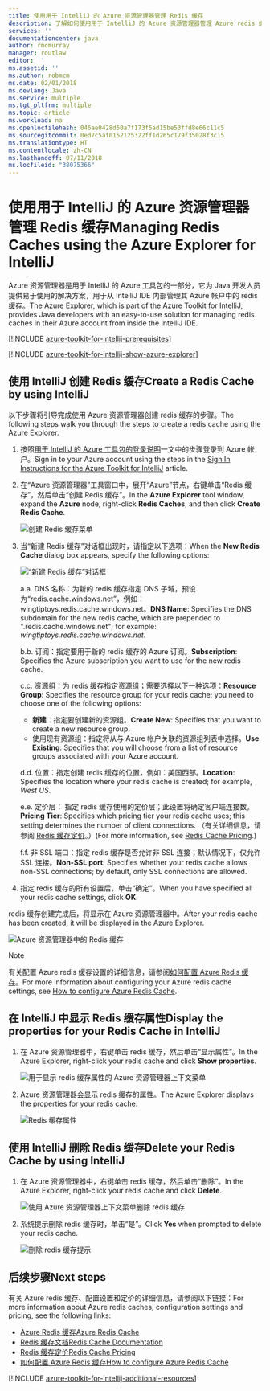 ```yaml
---
title: 使用用于 IntelliJ 的 Azure 资源管理器管理 Redis 缓存
description: 了解如何使用用于 IntelliJ 的 Azure 资源管理器管理 Azure redis 缓存。
services: ''
documentationcenter: java
author: rmcmurray
manager: routlaw
editor: ''
ms.assetid: ''
ms.author: robmcm
ms.date: 02/01/2018
ms.devlang: Java
ms.service: multiple
ms.tgt_pltfrm: multiple
ms.topic: article
ms.workload: na
ms.openlocfilehash: 046ae0428d50a7f173f5ad15be53ffd8e66c11c5
ms.sourcegitcommit: 0ed7c5af0152125322ff1d265c179f35028f3c15
ms.translationtype: HT
ms.contentlocale: zh-CN
ms.lasthandoff: 07/11/2018
ms.locfileid: "38075366"
---
```

# <a name="managing-redis-caches-using-the-azure-explorer-for-intellij"></a><span data-ttu-id="60254-103">使用用于 IntelliJ 的 Azure 资源管理器管理 Redis 缓存</span><span class="sxs-lookup"><span data-stu-id="60254-103">Managing Redis Caches using the Azure Explorer for IntelliJ</span></span>

<span data-ttu-id="60254-104">Azure 资源管理器是用于 IntelliJ 的 Azure 工具包的一部分，它为 Java 开发人员提供易于使用的解决方案，用于从 IntelliJ IDE 内部管理其 Azure 帐户中的 redis 缓存。</span><span class="sxs-lookup"><span data-stu-id="60254-104">The Azure Explorer, which is part of the Azure Toolkit for IntelliJ, provides Java developers with an easy-to-use solution for managing redis caches in their Azure account from inside the IntelliJ IDE.</span></span>

[!INCLUDE [azure-toolkit-for-intellij-prerequisites](../includes/azure-toolkit-for-intellij-prerequisites.md)]

[!INCLUDE [azure-toolkit-for-intellij-show-azure-explorer](../includes/azure-toolkit-for-intellij-show-azure-explorer.md)]

## <a name="create-a-redis-cache-by-using-intellij"></a><span data-ttu-id="60254-105">使用 IntelliJ 创建 Redis 缓存</span><span class="sxs-lookup"><span data-stu-id="60254-105">Create a Redis Cache by using IntelliJ</span></span>

<span data-ttu-id="60254-106">以下步骤将引导完成使用 Azure 资源管理器创建 redis 缓存的步骤。</span><span class="sxs-lookup"><span data-stu-id="60254-106">The following steps walk you through the steps to create a redis cache using the Azure Explorer.</span></span>

1. <span data-ttu-id="60254-107">按照[用于 IntelliJ 的 Azure 工具包的登录说明]一文中的步骤登录到 Azure 帐户。</span><span class="sxs-lookup"><span data-stu-id="60254-107">Sign in to your Azure account using the steps in the [Sign In Instructions for the Azure Toolkit for IntelliJ] article.</span></span>

1. <span data-ttu-id="60254-108">在“Azure 资源管理器”工具窗口中，展开“Azure”节点，右键单击“Redis 缓存”，然后单击“创建 Redis 缓存”。</span><span class="sxs-lookup"><span data-stu-id="60254-108">In the **Azure Explorer** tool window, expand the **Azure** node, right-click **Redis Caches**, and then click **Create Redis Cache**.</span></span>

   ![创建 Redis 缓存菜单][CR01]

1. <span data-ttu-id="60254-110">当“新建 Redis 缓存”对话框出现时，请指定以下选项：</span><span class="sxs-lookup"><span data-stu-id="60254-110">When the **New Redis Cache** dialog box appears, specify the following options:</span></span>

   ![“新建 Redis 缓存”对话框][CR02]

   <span data-ttu-id="60254-112">a.</span><span class="sxs-lookup"><span data-stu-id="60254-112">a.</span></span> <span data-ttu-id="60254-113">DNS 名称：为新的 redis 缓存指定 DNS 子域，预设为“redis.cache.windows.net”，例如：wingtiptoys.redis.cache.windows.net。</span><span class="sxs-lookup"><span data-stu-id="60254-113">**DNS Name**: Specifies the DNS subdomain for the new redis cache, which are prepended to ".redis.cache.windows.net"; for example: *wingtiptoys.redis.cache.windows.net*.</span></span>

   <span data-ttu-id="60254-114">b.</span><span class="sxs-lookup"><span data-stu-id="60254-114">b.</span></span> <span data-ttu-id="60254-115">订阅：指定要用于新的 redis 缓存的 Azure 订阅。</span><span class="sxs-lookup"><span data-stu-id="60254-115">**Subscription**: Specifies the Azure subscription you want to use for the new redis cache.</span></span>

   <span data-ttu-id="60254-116">c.</span><span class="sxs-lookup"><span data-stu-id="60254-116">c.</span></span> <span data-ttu-id="60254-117">资源组：为 redis 缓存指定资源组；需要选择以下一种选项：</span><span class="sxs-lookup"><span data-stu-id="60254-117">**Resource Group**: Specifies the resource group for your redis cache; you need to choose one of the following options:</span></span> 
      * <span data-ttu-id="60254-118">**新建**：指定要创建新的资源组。</span><span class="sxs-lookup"><span data-stu-id="60254-118">**Create New**: Specifies that you want to create a new resource group.</span></span> 
      * <span data-ttu-id="60254-119">使用现有资源组：指定将从与 Azure 帐户关联的资源组列表中选择。</span><span class="sxs-lookup"><span data-stu-id="60254-119">**Use Existing**: Specifies that you will choose from a list of resource groups associated with your Azure account.</span></span> 

   <span data-ttu-id="60254-120">d.</span><span class="sxs-lookup"><span data-stu-id="60254-120">d.</span></span> <span data-ttu-id="60254-121">位置：指定创建 redis 缓存的位置，例如：美国西部。</span><span class="sxs-lookup"><span data-stu-id="60254-121">**Location**: Specifies the location where your redis cache is created; for example, *West US*.</span></span>

   <span data-ttu-id="60254-122">e.</span><span class="sxs-lookup"><span data-stu-id="60254-122">e.</span></span> <span data-ttu-id="60254-123">定价层： 指定 redis 缓存使用的定价层；此设置将确定客户端连接数。</span><span class="sxs-lookup"><span data-stu-id="60254-123">**Pricing Tier**: Specifies which pricing tier your redis cache uses; this setting determines the number of client connections.</span></span> <span data-ttu-id="60254-124">（有关详细信息，请参阅 [Redis 缓存定价]。）</span><span class="sxs-lookup"><span data-stu-id="60254-124">(For more information, see [Redis Cache Pricing].)</span></span>

   <span data-ttu-id="60254-125">f.</span><span class="sxs-lookup"><span data-stu-id="60254-125">f.</span></span> <span data-ttu-id="60254-126">非 SSL 端口：指定 redis 缓存是否允许非 SSL 连接；默认情况下，仅允许 SSL 连接。</span><span class="sxs-lookup"><span data-stu-id="60254-126">**Non-SSL port**: Specifies whether your redis cache allows non-SSL connections; by default, only SSL connections are allowed.</span></span>

1. <span data-ttu-id="60254-127">指定 redis 缓存的所有设置后，单击“确定”。</span><span class="sxs-lookup"><span data-stu-id="60254-127">When you have specified all your redis cache settings, click **OK**.</span></span>

<span data-ttu-id="60254-128">redis 缓存创建完成后，将显示在 Azure 资源管理器中。</span><span class="sxs-lookup"><span data-stu-id="60254-128">After your redis cache has been created, it will be displayed in the Azure Explorer.</span></span>

   ![Azure 资源管理器中的 Redis 缓存][CR03]

> [!NOTE]
>
> <span data-ttu-id="60254-130">有关配置 Azure redis 缓存设置的详细信息，请参阅[如何配置 Azure Redis 缓存]。</span><span class="sxs-lookup"><span data-stu-id="60254-130">For more information about configuring your Azure redis cache settings, see [How to configure Azure Redis Cache].</span></span>
>

## <a name="display-the-properties-for-your-redis-cache-in-intellij"></a><span data-ttu-id="60254-131">在 IntelliJ 中显示 Redis 缓存属性</span><span class="sxs-lookup"><span data-stu-id="60254-131">Display the properties for your Redis Cache in IntelliJ</span></span>

1. <span data-ttu-id="60254-132">在 Azure 资源管理器中，右键单击 redis 缓存，然后单击“显示属性”。</span><span class="sxs-lookup"><span data-stu-id="60254-132">In the Azure Explorer, right-click your redis cache and click **Show properties**.</span></span>

   ![用于显示 redis 缓存属性的 Azure 资源管理器上下文菜单][SP01]

1. <span data-ttu-id="60254-134">Azure 资源管理器会显示 redis 缓存的属性。</span><span class="sxs-lookup"><span data-stu-id="60254-134">The Azure Explorer displays the properties for your redis cache.</span></span>

   ![Redis 缓存属性][SP02]

## <a name="delete-your-redis-cache-by-using-intellij"></a><span data-ttu-id="60254-136">使用 IntelliJ 删除 Redis 缓存</span><span class="sxs-lookup"><span data-stu-id="60254-136">Delete your Redis Cache by using IntelliJ</span></span>

1. <span data-ttu-id="60254-137">在 Azure 资源管理器中，右键单击 redis 缓存，然后单击“删除”。</span><span class="sxs-lookup"><span data-stu-id="60254-137">In the Azure Explorer, right-click your redis cache and click **Delete**.</span></span>

   ![使用 Azure 资源管理器上下文菜单删除 redis 缓存][DE01]

1. <span data-ttu-id="60254-139">系统提示删除 redis 缓存时，单击“是”。</span><span class="sxs-lookup"><span data-stu-id="60254-139">Click **Yes** when prompted to delete your redis cache.</span></span>

   ![删除 redis 缓存提示][DE02]

## <a name="next-steps"></a><span data-ttu-id="60254-141">后续步骤</span><span class="sxs-lookup"><span data-stu-id="60254-141">Next steps</span></span>

<span data-ttu-id="60254-142">有关 Azure redis 缓存、配置设置和定价的详细信息，请参阅以下链接：</span><span class="sxs-lookup"><span data-stu-id="60254-142">For more information about Azure redis caches, configuration settings and pricing, see the following links:</span></span>

* <span data-ttu-id="60254-143">[Azure Redis 缓存]</span><span class="sxs-lookup"><span data-stu-id="60254-143">[Azure Redis Cache]</span></span>
* <span data-ttu-id="60254-144">[Redis 缓存文档]</span><span class="sxs-lookup"><span data-stu-id="60254-144">[Redis Cache Documentation]</span></span>
* <span data-ttu-id="60254-145">[Redis 缓存定价]</span><span class="sxs-lookup"><span data-stu-id="60254-145">[Redis Cache Pricing]</span></span>
* <span data-ttu-id="60254-146">[如何配置 Azure Redis 缓存]</span><span class="sxs-lookup"><span data-stu-id="60254-146">[How to configure Azure Redis Cache]</span></span>

[!INCLUDE [azure-toolkit-for-intellij-additional-resources](../includes/azure-toolkit-for-intellij-additional-resources.md)]

<!-- URL List -->

[Redis 缓存定价]: https://azure.microsoft.com/pricing/details/cache/
[Redis Cache Pricing]: https://azure.microsoft.com/pricing/details/cache/
[Azure Redis 缓存]: https://azure.microsoft.com/services/cache/
[Azure Redis Cache]: https://azure.microsoft.com/services/cache/
[Redis 缓存文档]: /azure/redis-cache
[Redis Cache Documentation]: /azure/redis-cache
[如何配置 Azure Redis 缓存]: /azure/redis-cache/cache-configure
[How to configure Azure Redis Cache]: /azure/redis-cache/cache-configure
[用于 IntelliJ 的 Azure 工具包的登录说明]: ./azure-toolkit-for-intellij-sign-in-instructions.md
[Sign In Instructions for the Azure Toolkit for IntelliJ]: ./azure-toolkit-for-intellij-sign-in-instructions.md

<!-- IMG List -->

[CR01]: media/azure-toolkit-for-intellij-managing-redis-caches-using-azure-explorer/CR01.png
[CR02]: media/azure-toolkit-for-intellij-managing-redis-caches-using-azure-explorer/CR02.png
[CR03]: media/azure-toolkit-for-intellij-managing-redis-caches-using-azure-explorer/CR03.png

[SP01]: media/azure-toolkit-for-intellij-managing-redis-caches-using-azure-explorer/SP01.png
[SP02]: media/azure-toolkit-for-intellij-managing-redis-caches-using-azure-explorer/SP02.png

[DE01]: media/azure-toolkit-for-intellij-managing-redis-caches-using-azure-explorer/DE01.png
[DE02]: media/azure-toolkit-for-intellij-managing-redis-caches-using-azure-explorer/DE02.png

